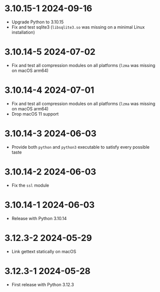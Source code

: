 # 3.10.15-1 2024-09-16
  * Upgrade Python to 3.10.15
  * Fix and test sqlite3 (`libsqlite3.so` was missing on a minimal Linux installation)

# 3.10.14-5 2024-07-02
  * Fix and test all compression modules on all platforms (`lzma` was missing on macOS arm64)

# 3.10.14-4 2024-07-01
  * Fix and test all compression modules on all platforms (`lzma` was missing on macOS arm64)
  * Drop macOS 11 support

# 3.10.14-3 2024-06-03
  * Provide both `python` and `python3` executable to satisfy every possible taste

# 3.10.14-2 2024-06-03
  * Fix the `ssl` module

# 3.10.14-1 2024-06-03
  * Release with Python 3.10.14

# 3.12.3-2 2024-05-29
  * Link gettext statically on macOS

# 3.12.3-1 2024-05-28
  * First release with Python 3.12.3

